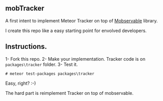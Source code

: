 ## mobTracker

A first intent to implement Meteor Tracker on top of [Mobservable](https://github.com/mweststrate/mobservable) library.

I create this repo like a easy starting point for envolved developers.

## Instructions.

1- Fork this repo.
2- Make your implementation. Tracker code is on `packages\tracker` folder.
3- Test it.
```
# meteor test-packages packages\tracker
```

Easy, right? :-)

The hard part is reimplement Tracker on top of mobservable.
